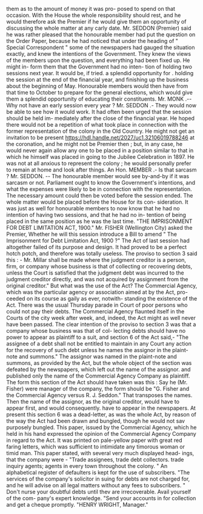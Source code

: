 them as to the amount of money it was pro- posed to spend on that occasion. With the House the whole responsibility should rest, and he would therefore ask the Premier if he would give them an opportunity of discussing the whole matter at any carly date. Mr. SEDDON (Premier) said he was rather pleased that the honourable member had put the question on the Order Paper, because he had noticed that under the heading of " Special Correspondent " some of the newspapers had gauged the situation exactly, and knew the intentions of the Government. They knew the views of the members upon the question, and everything had been fixed up. He might in- form them that the Government had no inten- tion of holding two sessions next year. It would be, if tried. a splendid opportunity for . holding the session at the end of the financial year, and finishing up the business about the beginning of May. Honourable members would then have from that time to October to prepare for the general elections, which would give them a splendid opportunity of educating their constituents. Mr. MONK .-- Why not have an early session every year ? Mr. SEDDON .- They would now be able to see how it would work. It had often been urged that the session should be held im- mediately after the close of the financial year. He hoped there would not be a repetition of what took place in connection with the former representation of the colony in the Old Country. He might not get an invitation to be present https://hdl.handle.net/2027/uc1.32106019788246 at the coronation, and he might not be Premier then ; but, in any case, he would never again allow any one to be placed in a position similar to that in which he himself was placed in going to the Jubilee Celebration in 1897. He was not at all anxious to represent the colony ; he would personally prefer to remain at home and look after things. An Hon. MEMBER .- Is that sarcasm ? Mr. SEDDON. -- The honourable member would see by-and-by if it was sarcasm or not. Parliament ought to know the Government's intentions, and what the expenses were likely to be in connection with the representation. The necessary amount could then be voted before the session ended. The whole matter would be placed before the House for its con- sideration. It was just as well for honourable members to now know that he had no intention of having two sessions, and that he had no in- tention of being placed in the same position as he was the last time. "THE IMPRISONMENT FOR DEBT LIMITATION ACT, 1900." Mr. FISHER (Wellington City) asked the Premier, Whether he will this session introduce a Bill to amend " The Imprisonment for Debt Limitation Act, 1900 ?" The Act of last session had altogether failed of its purpose and design. It had proved to be a perfect hotch potch, and therefore was totally useless. The proviso to section 3 said this : - Mr. Millar shall be made where the judgment creditor is a person, firm, or company whose business is that of collecting or recovering debts, unless the Court is satisfied that the judgment debt was incurred to the judgment creditor directly, and was not acquired by assignment from the original creditor." But what was the use of the Act? The Commercial Agency, which was the particular agency or association aimed at by the Act, pro- ceeded on its course as gaily as ever, notwith- standing the existence of the Act. There was the usual Thursday parade in Court of poor persons who could not pay their debts. The Commercial Agency flaunted itself in the Courts of the city week after week, and, indeed, the Act might as well never have been passed. The clear intention of the proviso to section 3 was that a company whose business was that of col- lecting debts should have no power to appear as plaintiff to a suit, and section 6 of the Act said,- "The assignee of a debt shall not be entitled to maintain in any Court any action for the recovery of such debt unless he names the assignor in the plaint-note and summons." The assignor was named in the plaint-note and summons, as provided by the Act, but the whole object of the section was defeated by the newspapers, which left out the name of the assignor. and published only the name of the Commercial Agency Company as plaintiff. The form this section of the Act should have taken was this : Say he (Mr. Fisher) were manager of the company, the form should be "G. Fisher and the Commercial Agency versus R. J. Seddon." That transposes the names. Then the name of the assignor, as the original creditor, would have to appear first, and would consequently. have to appear in the newspapers. At present this section 6 was a dead-letter, as was the whole Act, by reason of the way the Act had been drawn and bungled, though he would not sav purposely bungled. This paper, issued by the Commercial Agency, which he held in his hand expressed the opinion of the Commercial Agency Company in regard to the Act. It was printed on pale-yellow paper with great red faring letters, which was sufficient to intimidate any timorous woman or timid man. This paper stated, with several very much displayed head- ings, that the company were - "Trade assignees, trade debt collectors. trade inquiry agents; agents in every town throughout the colony. " An alphabetical register of defaulters is kept for the use of subscribers. "The services of the company's solicitor in suing for debts are not charged for, and he will advise on all legal matters without any fees to subscribers. " Don't nurse your doubtful debts until thev are irrecoverable. Avail yourself of the com- pany's expert knowledge. "Send your accounts in for collection and get a cheque promptly. "HENRY WRIGHT, Manager." 
